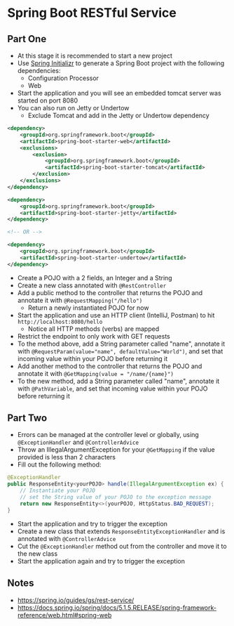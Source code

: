 # Spring Boot RESTful Service

## Part One
* At this stage it is recommended to start a new project
* Use [Spring Initializr](https://start.spring.io/) to generate a Spring Boot project with the following dependencies:
  * Configuration Processor
  * Web
* Start the application and you will see an embedded tomcat server was started on port 8080
* You can also run on Jetty or Undertow
  * Exclude Tomcat and add in the Jetty or Undertow dependency
```xml
<dependency>
    <groupId>org.springframework.boot</groupId>
    <artifactId>spring-boot-starter-web</artifactId>
    <exclusions>
        <exclusion>
            <groupId>org.springframework.boot</groupId>
            <artifactId>spring-boot-starter-tomcat</artifactId>
        </exclusion>
    </exclusions>
</dependency>

<dependency>
    <groupId>org.springframework.boot</groupId>
    <artifactId>spring-boot-starter-jetty</artifactId>
</dependency>

<!-- OR -->

<dependency>
    <groupId>org.springframework.boot</groupId>
    <artifactId>spring-boot-starter-undertow</artifactId>
</dependency>

```
* Create a POJO with a 2 fields, an Integer and a String
* Create a new class annotated with `@RestController`
* Add a public method to the controller that returns the POJO and annotate it with `@RequestMapping("/hello")`
  * Return a newly instantiated POJO for now
* Start the application and use an HTTP client (IntelliJ, Postman) to hit `http://localhost:8080/hello`
  * Notice all HTTP methods (verbs) are mapped
* Restrict the endpoint to only work with GET requests
* To the method above, add a String parameter called "name", annotate it with `@RequestParam(value="name", defaultValue="World")`, and set that incoming value within your POJO before returning it
* Add another method to the controller that returns the POJO and annotate it with `@GetMapping(value = "/name/{name}")`
* To the new method, add a String parameter called "name", annotate it with `@PathVariable`, and set that incoming value within your POJO before returning it

## Part Two
* Errors can be managed at the controller level or globally, using `@ExceptionHandler` and `@ControllerAdvice`
* Throw an IllegalArgumentException for your `@GetMapping` if the value provided is less than 2 characters
* Fill out the following method:
```java
@ExceptionHandler
public ResponseEntity<yourPOJO> handle(IllegalArgumentException ex) {
    // Instantiate your POJO
    // set the String value of your POJO to the exception message
    return new ResponseEntity<>(yourPOJO, HttpStatus.BAD_REQUEST);
}
```
* Start the application and try to trigger the exception
* Create a new class that extends `ResponseEntityExceptionHandler` and is annotated with `@ControllerAdvice`
* Cut the `@ExceptionHandler` method out from the controller and move it to the new class
* Start the application again and try to trigger the exception


## Notes
* https://spring.io/guides/gs/rest-service/
* https://docs.spring.io/spring/docs/5.1.5.RELEASE/spring-framework-reference/web.html#spring-web
